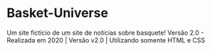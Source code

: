 # Basket-Universe
Um site fictício de um site de notícias sobre basquete!
Versão 2.0 - Realizada em 2020 |
Versão v2.0 | Utilizando somente HTML e CSS
